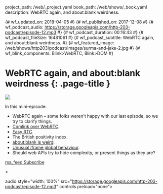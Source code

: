 project_path: /web/_project.yaml book_path: /web/shows/_book.yaml description: WebRTC again, and about:blank weirdness.

{# wf_updated_on: 2018-04-05 #} {# wf_published_on: 2017-12-08 #} {# wf_podcast_audio: https://storage.googleapis.com/http-203-podcast/episode-12.mp3 #} {# wf_podcast_duration: 00:16:43 #} {# wf_podcast_fileSize: 16481061 #} {# wf_podcast_subtitle: WebRTC again, and about:blank weirdness. #} {# wf_featured_image: /web/shows/http203/podcast/images/surma-and-jake-2.jpg #} {# wf_blink_components: Blink>WebRTC, Blink>DOM #}

# WebRTC again, and about:blank weirdness {: .page-title }

<img src="/web/shows/http203/podcast/images/surma-and-jake-2.jpg" class="attempt-right" />

In this mini-episode:

* WebRTC again – some folks weren't happy with our last episode, so we try to clarify things.
* [Comlink over WebRTC](https://dassur.ma/things/comlink-webrtc/).
* [Easy RTC](https://easyrtc.com/).
* The British positivity index.
* [about:blank is weird](https://hsivonen.fi/about-blank/).
* [Unusual iframe global behaviour](https://twitter.com/jaffathecake/status/923219775328849921).
* Should web APIs try to hide complexity, or present things as they are?

<a href="http://feeds.feedburner.com/Http203Podcast">
  <span class="material-icons">rss_feed</span>
  Subscribe
</a>

<

audio style="width: 100%" src="https://storage.googleapis.com/http-203-podcast/episode-12.mp3" controls preload="none">